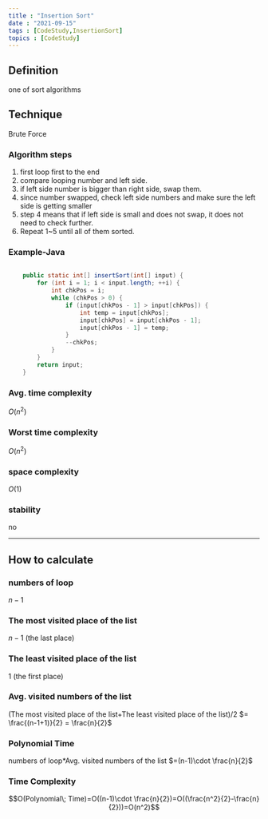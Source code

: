 ```yaml
---
title : "Insertion Sort"
date : "2021-09-15"
tags : [CodeStudy,InsertionSort]
topics : [CodeStudy]
---
```


## Definition

one of sort algorithms

## Technique

Brute Force

### Algorithm steps

1. first loop first to the end
2. compare looping number and left side.
3. if left side number is bigger than right side, swap them.
4. since number swapped, check left side numbers and make sure the left side is getting smaller
5. step 4 means that if left side is small and does not swap, it does not need to check further.
6. Repeat 1~5 until all of them sorted.

### Example-Java

```java

    public static int[] insertSort(int[] input) {
        for (int i = 1; i < input.length; ++i) {
            int chkPos = i;
            while (chkPos > 0) {
                if (input[chkPos - 1] > input[chkPos]) {
                    int temp = input[chkPos];
                    input[chkPos] = input[chkPos - 1];
                    input[chkPos - 1] = temp;
                }
                --chkPos;
            }
        }
        return input;
    }
```

### Avg. time complexity

$O(n^2)$

### Worst time complexity

$O(n^2)$ 

### space complexity

$O(1)$ 

### stability

no

---

## How to calculate

### numbers of loop
$n-1$

### The most visited place of the list
$n-1$ (the last place)

### The least visited place of the list

$1$ (the first place)

### Avg. visited numbers of the list

(The most visited place of the list+The least visited place of the list)/2 $= \frac{(n-1+1)}{2} = \frac{n}{2}$

### Polynomial Time

numbers of loop\*Avg. visited numbers of the list $=(n-1)\cdot \frac{n}{2}$

### Time Complexity

$$O(Polynomial\; Time)=O((n-1)\cdot \frac{n}{2})=O((\frac{n^2}{2}-\frac{n}{2}))=O(n^2)$$